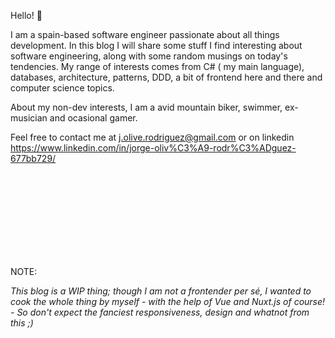 
Hello! 👋

I am a spain-based software engineer passionate about all things development. In this blog I will share some stuff I find interesting about software engineering, along with some random musings on today's tendencies. My range of interests comes from C# ( my main language), databases, architecture, patterns, DDD, a bit of frontend here and there and computer science topics. 

About my non-dev interests, I am a avid mountain biker, swimmer, ex-musician and ocasional gamer. 

Feel free to contact me at j.olive.rodriguez@gmail.com or on linkedin  https://www.linkedin.com/in/jorge-oliv%C3%A9-rodr%C3%ADguez-677bb729/

<div style="min-height: 150px"></div>
NOTE:

*This blog is a WIP thing; though I am not a frontender per sé, I wanted to cook the whole thing by myself - with the help of Vue and Nuxt.js of course! - So don't expect the fanciest responsiveness, design and whatnot from this ;)*